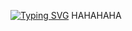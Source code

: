 <a href="https://git.io/typing-svg"><img src="https://readme-typing-svg.demolab.com?font=Courier+New&weight=900&size=30&pause=1000&color=000000&center=true&vCenter=true&width=435&lines=I'm+Requillas%2C+Genscy;Nice+to+meet+you!" alt="Typing SVG" /></a>
 HAHAHAHA
